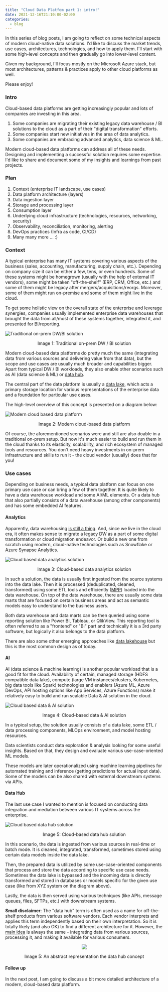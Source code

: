 ```yaml
---
title: "Cloud Data Platfom part 1: intro!"
date: 2021-12-16T21:10:00-02:00
categories:
  - blog
---
```


In this series of blog posts, I am going to reflect on some technical aspects of modern cloud-native data solutions. I'd like to discuss the market trends, use cases, architectures, technologies, and how to apply them. I'll start with some high-level concepts and then gradually go into lower-level content.

Given my background, I'll focus mostly on the Microsoft Azure stack, but most architectures, patterns & practices apply to other cloud platforms as well.

Please enjoy!

### Intro

Cloud-based data platforms are getting increasingly popular and lots of companies are investing in this area.

1. Some companies are migrating their existing legacy data warehouse / BI solutions to the cloud as a part of their "digital transformation" efforts.
2. Some companies start new initiatives in the area of data analytics.
3. Some companies are embracing advanced analytics, data science & ML.

Modern cloud-based data platforms can address all of these needs. Designing and implementing a successful solution requires some expertise. I'd like to share and document some of my insights and learnings from past projects.

### Plan

1. Context (enterprise IT landscape, use cases)
2. Data platform architecture (layers)
3. Data ingestion layer
4. Storage and processing layer
5. Consumption layer
6. Underlying cloud infrastructure (technologies, resources, networking, security)
7. Observability, reconciliation, monitoring, alerting
8. DevOps practices (Infra as code, CI/CD)
9. Many many more ... :)

### Context

A typical enterprise has many IT systems covering various aspects of the business (sales, accounting, manufacturing, supply chain, etc.). Depending on company size it can be either a few, tens, or even hundreds. Some of these systems might be homegrown (usually with the help of external IT vendors), some might be taken "off-the-shelf" (ERP, CRM, Office, etc.) and some of them might be legacy after mergers/acquisitions/reorgs. Moreover, some of them might run on-premise and some of them might live in the cloud.

To get some holistic view on the overall state of the enterprise and leverage synergies, companies usually implemented enterprise data warehouses that brought the data from all/most of these systems together, integrated it, and presented for BI/reporting.

![Traditional on-prem DW/BI solution](/images/2021-12-12-cdp-intro/traditional-bi.svg)
<p style="text-align: center;">Image 1: Traditional on-prem DW / BI solution</p>

Modern cloud-based data platforms do pretty much the same (integrating data from various sources and delivering value from that data), but the scope and use cases are usually much broader and capabilities bigger. Apart from typical DW / BI workloads, they also enable other scenarios such as AI (data science & ML) or [data hub](https://towardsdatascience.com/what-is-a-data-hub-41d2ac34c270).

The central part of the data platform is usually a [data lake](https://databricks.com/discover/data-lakes/introduction), which acts a primary storage location for various representations of the enterprise data and a foundation for particular use cases. 

The high-level overview of this concept is presented on a diagram below:

![Modern cloud based data platform](/images/2021-12-12-cdp-intro/use-cases.svg)
<p style="text-align: center;">Image 2: Modern cloud-based data platform</p>

Of course, the aforementioned scenarios were and still are also doable in a traditional on-prem setup. But now it's much easier to build and run them in the cloud thanks to its elasticity, scalability, and rich ecosystem of managed tools and resources. You don't need heavy investments in on-prem infrastructure and skills to run it - the cloud vendor (usually) does that for you!

### Use cases

Depending on business needs, a typical data platform can focus on one primary use case or can bring a few of them together. It is quite likely to have a data warehouse workload and some AI/ML elements. Or a data hub that also partially consists of a data warehouse (among other components) and has some embedded AI features.


#### Analytics

Apparently, data warehousing [is still a thing](https://www.linkedin.com/pulse/data-lake-architecture-bill-inmon/). And, since we live in the cloud era, it often makes sense to migrate a legacy DW as a part of some digital transformation or cloud migration endeavor. Or build a new one from scratch using modern, cloud-native technologies such as Snowflake or Azure Synapse Analytics.

![Cloud based data analytics solution](/images/2021-12-12-cdp-intro/analytics.svg)
<p style="text-align: center;">Image 3: Cloud-based data analytics solution</p>

In such a solution, the data is usually first ingested from the source systems into the data lake. Then it is processed (deduplicated, cleaned, transformed) using some ETL tools and efficiently ([MPP](https://www.sisense.com/glossary/mpp-database/)) loaded into the data warehouse. On top of the data warehouse, there are usually some data marts that are focused on certain business areas and act as semantic models easy to understand to the business users.

Both data warehouse and data marts can be then queried using some reporting solution like Power BI, Tableau, or QlikView. This reporting tool is often referred to as a "frontend" or "BI" part and technically it is a 3rd party software, but logically it also belongs to the data platform.

There are also some other emerging approaches like [data lakehouse](https://databricks.com/blog/2020/01/30/what-is-a-data-lakehouse.html) but this is the most common design as of today.

#### AI

AI (data science & machine learning) is another popular workload that is a good fit for the cloud. Availability of certain, managed storage (HDFS compatible data lake), compute (large VM instances/clusters, Kubernetes, big data tools like Spark) technologies and enablers (Azure ML, Azure DevOps, API hosting options like App Services, Azure Functions) make it relatively easy to build and run scalable Data & AI solution in the cloud.

![Cloud based data & AI solution](/images/2021-12-12-cdp-intro/ai.svg)
<p style="text-align: center;">Image 4: Cloud-based data & AI solution</p>

In a typical setup, the solution usually consists of a data lake, some ETL / data processing components, MLOps environment, and model hosting resources. 

Data scientists conduct data exploration & analysis looking for some useful insights. Based on that, they design and evaluate various use-case-oriented ML models.

These models are later operationalized using machine learning pipelines for automated training and inference (getting predictions for actual input data). Some of the models can be also shared with external downstream systems via APIs.

#### Data Hub

The last use case I wanted to mention is focused on conducting data integration and mediation between various IT systems across the enterprise.

![Cloud based data hub solution](/images/2021-12-12-cdp-intro/data-hub.svg)
<p style="text-align: center;">Image 5: Cloud-based data hub solution</p>

In this scenario, the data is ingested from various sources in real-time or batch mode. It is cleaned, integrated, transformed, sometimes stored using certain data models inside the data lake.

Then, the prepared data is utilized by some use-case-oriented components that process and store the data according to specific use case needs. Sometimes the data lake is bypassed and the incoming data is directly transformed and stored in databases or models specific for the given use case (like from XYZ system on the diagram above).

Lastly, the data is then served using various techniques (like APIs, message queues, files, SFTPs, etc.) with downstream systems.

**Small disclaimer**: The "data hub" term is often used as a name for off-the-shelf products from various software vendors. Each vendor interprets and applies this term independently based on their own interpretation. So it is totally likely (and also OK) to find a different architecture for it. However, the <ins>main idea</ins> is always the same - integrating data from various sources, processing it, and making it available for various consumers.
<p align="center">
  <img src="/images/2021-12-12-cdp-intro/data-hub-abstract.svg" />
</p>
<p style="text-align: center;">Image 5: An abstract representation the data hub concept</p>

#### Follow up

In the next post, I am going to discuss a bit more detailed architecture of a modern, cloud-based data platform.